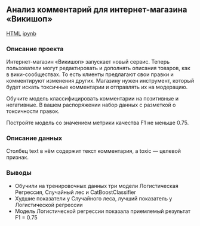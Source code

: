 ## Анализ комментарий для интернет-магазина «Викишоп»

[HTML](https://github.com/fromufawithlove/Portfolio/blob/main/%D0%90%D0%BD%D0%B0%D0%BB%D0%B8%D0%B7%20%D1%82%D0%B5%D0%BA%D1%81%D1%82%D0%BE%D0%B2/ToxicText.html) [ipynb](https://github.com/fromufawithlove/Portfolio/blob/main/%D0%90%D0%BD%D0%B0%D0%BB%D0%B8%D0%B7%20%D1%82%D0%B5%D0%BA%D1%81%D1%82%D0%BE%D0%B2/ToxicText.ipynb)

### Описание проекта

Интернет-магазин «Викишоп» запускает новый сервис. Теперь пользователи могут редактировать и дополнять описания товаров, как в вики-сообществах. То есть клиенты предлагают свои правки и комментируют изменения других. Магазину нужен инструмент, который будет искать токсичные комментарии и отправлять их на модерацию. 

Обучите модель классифицировать комментарии на позитивные и негативные. В вашем распоряжении набор данных с разметкой о токсичности правок.

Постройте модель со значением метрики качества F1 не меньше 0.75. 

### Описание данных

Столбец text в нём содержит текст комментария, а toxic — целевой признак.

### Выводы

- Обучили на тренировочных данных три модели Логистическая Регрессия, Случайный лес и CatBoostClassifier
- Худшие показатели у Случайного леса, лучший показатель у Логистической регрессии
- Модель Логистической регрессии показала приемлемый результат F1 = 0.75
